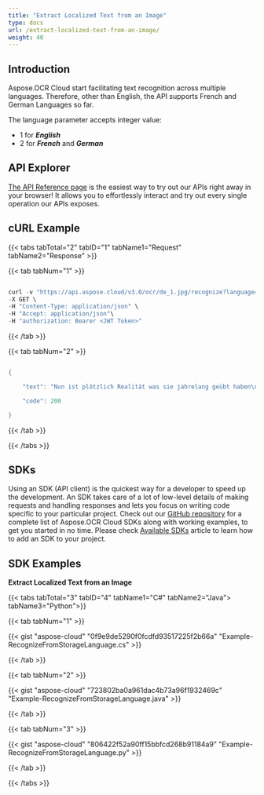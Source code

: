 ```yaml
---
title: "Extract Localized Text from an Image"
type: docs
url: /extract-localized-text-from-an-image/
weight: 40
---
```


## **Introduction**
Aspose.OCR Cloud start facilitating text recognition across multiple languages. Therefore, other than English, the API supports French and German Languages so far.

The language parameter accepts integer value:

- 1 for ***English***
- 2 for ***French*** and ***German***
## **API Explorer**
[The API Reference page](https://apireference.aspose.cloud/ocr/) is the easiest way to try out our APIs right away in your browser! It allows you to effortlessly interact and try out every single operation our APIs exposes.
## **cURL Example**
{{< tabs tabTotal="2" tabID="1" tabName1="Request" tabName2="Response" >}}

{{< tab tabNum="1" >}}

```java

curl -v "https://api.aspose.cloud/v3.0/ocr/de_1.jpg/recognize?language=2" \
-X GET \
-H "Content-Type: application/json" \
-H "Accept: application/json"\
-H "authorization: Bearer <JWT Token>"

```

{{< /tab >}}

{{< tab tabNum="2" >}}

```java

{

    "text": "Nun ist plötzlich Realität was sie jahrelang geübt haben\nEigentlich hatten Castelli und seine Frau geplant auf dem Rückweg von\nPrag ein paar Tage in den österreichischen Alpen zu verbringen. Doch\nnun geht Antonio nicht mehr runter vom Gas er eilt über den Brenner\nund kommt um 14 Uhr im Luigi-Sacco-Krankenhaus in Mailand an das\nEnde der 192oer Jahre als Sanatorium für Tuberkulosepatienten\ngegründet wurde bevor es 1974 zum Universitätskrankenhaus wurde.\nSeine Station ist menschenleer keine Patienten kein Arzt niemand ist\nda. Er begreift sofort dass das was er und seine Kollegen jahrelang\ngeübt und simuliert haben nun plötzlich Realität geworden ist.\nCastelli weiß: Dies ist kein Film sondern es ist an der Zeit dass er sich\nden Bart abrasiert. Den Bart den er seit dreißig Jahren getragen hat.\nDetailansicht öffnen\nDamit die Masken besser haften hat Antonio Castelli sich den Bart\nabrasiert.\nAls er seine Reanimationseinheit betritt blickt Castelli in ein Chaos das\nvon einer schnellen Flucht zeugt. \"\"Also ging ich\" erzählt er \"\"in die\nAbteilung für Infektionskrankheiten wo wir simuliert hatten wie wir mit\nder Ebola-Krise vor fünf Jahren umgehen würden. In der Zeit seit dem\nTelefonat war es meinen Kollegen gelungen die gesamte Station zu\nevakuieren. Sie hatten vier Betten in einer abgeschlossenen Einheit\neingerichtet für Menschen mit hochansteckenden Krankheiten um sie\nmit den ersten Patienten aus Codogno dem Zentrum des Ausbruchs in\nder Lombardei zu belegen. Einer von ihnen - erst 42 Jahre alt - war die\nPerson die als 'Patient zweil bezeichnet wurde und Kontakt mit \"Patient\neins' hatte. Alles schien sich in einem beispiellosen Tempo zu\nverschlimmern. Am darauffolgenden Montag dem 24. Februar wurden\nauf der Intensivstation schon elf Betten benötigt.\"",

    "code": 200

}

```

{{< /tab >}}

{{< /tabs >}}
## **SDKs**
Using an SDK (API client) is the quickest way for a developer to speed up the development. An SDK takes care of a lot of low-level details of making requests and handling responses and lets you focus on writing code specific to your particular project. Check out our [GitHub repository](https://github.com/aspose-ocr-cloud) for a complete list of Aspose.OCR Cloud SDKs along with working examples, to get you started in no time. Please check [Available SDKs](/ocr/available-sdks/) article to learn how to add an SDK to your project.
## **SDK Examples**
**Extract Localized Text from an Image**

{{< tabs tabTotal="3" tabID="4" tabName1="C#" tabName2="Java"> tabName3="Python">}}

{{< tab tabNum="1" >}}

{{< gist "aspose-cloud" "0f9e9de5290f0fcdfd93517225f2b66a" "Example-RecognizeFromStorageLanguage.cs" >}}

{{< /tab >}}

{{< tab tabNum="2" >}}

{{< gist "aspose-cloud" "723802ba0a961dac4b73a96f1932469c" "Example-RecognizeFromStorageLanguage.java" >}}

{{< /tab >}}

{{< tab tabNum="3" >}}

{{< gist "aspose-cloud" "806422f52a90ff15bbfcd268b91184a9" "Example-RecognizeFromStorageLanguage.py" >}}

{{< /tab >}}

{{< /tabs >}}